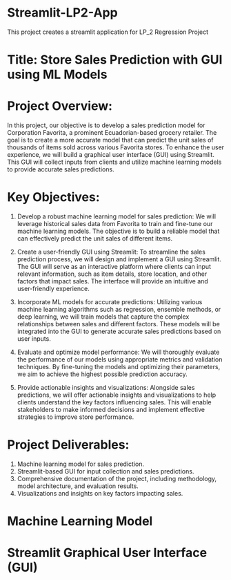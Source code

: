 # Streamlit-LP2-App
This project creates a streamlit application for LP_2 Regression Project

# Title: Store Sales Prediction with GUI using ML Models

# Project Overview:
  In this project, our objective is to develop a sales prediction model for Corporation Favorita, a prominent Ecuadorian-based grocery retailer. The goal is to create a more accurate model that can predict the unit sales of thousands of items sold across various Favorita stores. To enhance the user experience, we will build a graphical user interface (GUI) using Streamlit. This GUI will collect inputs from clients and utilize machine learning models to provide accurate sales predictions.

# Key Objectives:
 1. Develop a robust machine learning model for sales prediction: We will leverage historical sales data from Favorita to train and fine-tune our machine learning models. The objective is to build a reliable model that can effectively predict the unit sales of different items.
 2. Create a user-friendly GUI using Streamlit: To streamline the sales prediction process, we will design and implement a GUI using Streamlit. The GUI will serve as an interactive platform where clients can input relevant information, such as item details, store location, and other factors that impact sales. The interface will provide an intuitive and user-friendly experience.

3. Incorporate ML models for accurate predictions: Utilizing various machine learning algorithms such as regression, ensemble methods, or deep learning, we will train models that capture the complex relationships between sales and different factors. These models will be integrated into the GUI to generate accurate sales predictions based on user inputs.

4. Evaluate and optimize model performance: We will thoroughly evaluate the performance of our models using appropriate metrics and validation techniques. By fine-tuning the models and optimizing their parameters, we aim to achieve the highest possible prediction accuracy.

5. Provide actionable insights and visualizations: Alongside sales predictions, we will offer actionable insights and visualizations to help clients understand the key factors influencing sales. This will enable stakeholders to make informed decisions and implement effective strategies to improve store performance.

# Project Deliverables:
1. Machine learning model for sales prediction.
2. Streamlit-based GUI for input collection and sales predictions.
3. Comprehensive documentation of the project, including methodology, model architecture, and evaluation results.
4. Visualizations and insights on key factors impacting sales.

# Machine Learning Model

# Streamlit Graphical User Interface (GUI)
